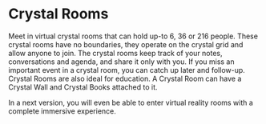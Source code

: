 # Crystal Rooms

Meet in virtual crystal rooms that can hold up-to 6, 36 or 216 people. These crystal rooms have no boundaries, they operate on the crystal grid and allow anyone to join. The crystal rooms keep track of your notes, conversations and agenda, and share it only with you. If you miss an important event in a crystal room, you can catch up later and follow-up. Crystal Rooms are also ideal for education. A Crystal Room can have a Crystal Wall and Crystal Books attached to it.

In a next version, you will even be able to enter virtual reality rooms with a complete immersive experience. 
